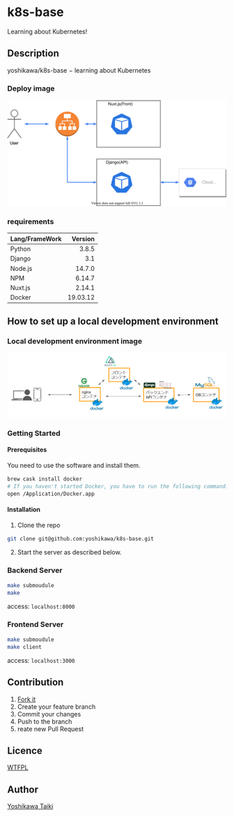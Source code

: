 # k8s-base

Learning about Kubernetes!

## Description

yoshikawa/k8s-base − learning about Kubernetes

### Deploy image

![](./images/deploy.svg)

### requirements

|Lang/FrameWork|Version|
|:--|--:|
|Python|3.8.5|
|Django|3.1|
|Node.js|14.7.0|
|NPM|6.14.7|
|Nuxt.js|2.14.1|
|Docker|19.03.12|

## How to set up a local development environment

### Local development environment image

![](./images/develop.png)

### Getting Started

#### Prerequisites

You need to use the software and install them.

```sh
brew cask install docker
# If you haven't started Docker, you have to run the following command:
open /Application/Docker.app
```

#### Installation

1. Clone the repo

```sh
git clone git@github.com:yoshikawa/k8s-base.git
```

2. Start the server as described below.

### Backend Server

```sh
make submoudule
make
```

access: `localhost:8000`

### Frontend Server

```sh
make submoudule
make client
```

access: `localhost:3000`

## Contribution

1. [Fork it](https://github.com/yoshikawa/k8s-base/fork)
2. Create your feature branch
3. Commit your changes
4. Push to the branch
5. reate new Pull Request

## Licence

[WTFPL](https://github.com/yoshikawa/k8s-base/blob/master/LICENSE)


## Author

[Yoshikawa Taiki](https://github.com/yoshikawa)